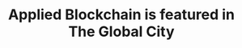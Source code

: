 ---
layout: post
title: 'Applied Blockchain is featured in The Global City'
image: the-global-city
category: news
social: external
link: https://www.theglobalcity.uk/resources/applied-blockchain
headline: The Global City, run by the City of London Corporation, showcases the UK's offer for financial and professional services.
---